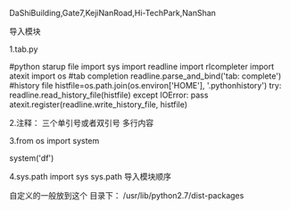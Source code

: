 

DaShiBuilding,Gate7,KejiNanRoad,Hi-TechPark,NanShan

导入模块

1.tab.py

#python starup file
import sys
import readline
import rlcompleter
import atexit
import os
#tab completion
readline.parse_and_bind('tab: complete')
#history file
histfile=os.path.join(os.environ['HOME'], '.pythonhistory')
try:
	readline.read_history_file(histfile)
except IOError:
	pass
atexit.register(readline.write_history_file, histfile)

2.注释：
三个单引号或者双引号 多行内容

3.from os import system

system('df')

4.sys.path
import sys
sys.path
导入模块顺序

自定义的一般放到这个 目录下：
/usr/lib/python2.7/dist-packages





